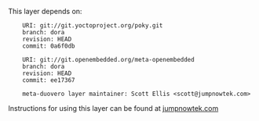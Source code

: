 This layer depends on:

        URI: git://git.yoctoproject.org/poky.git
        branch: dora
        revision: HEAD
        commit: 0a6f0db 

        URI: git://git.openembedded.org/meta-openembedded
        branch: dora
        revision: HEAD
        commit: ee17367

        meta-duovero layer maintainer: Scott Ellis <scott@jumpnowtek.com>

Instructions for using this layer can be found at [jumpnowtek.com][duovero-yocto-build]

[duovero-yocto-build]: http://www.jumpnowtek.com/gumstix/duovero/Duovero-Systems-with-Yocto.html

